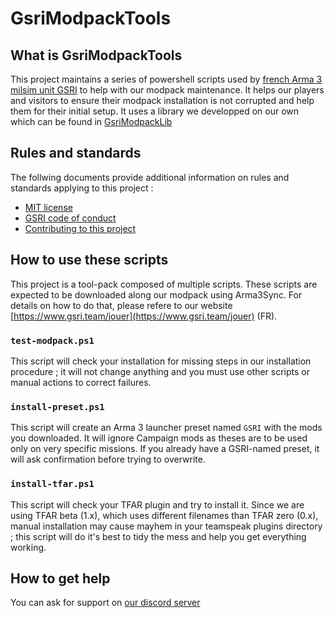 # GsriModpackTools

## What is GsriModpackTools

This project maintains a series of powershell scripts used by [french Arma 3 milsim unit GSRI](https://www.gsri.team) to help with our modpack maintenance. It helps our players and visitors to ensure their modpack installation is not corrupted and help them for their initial setup. It uses a library we developped on our own which can be found in [GsriModpackLib](https://github.com/team-gsri/GsriModpackLib)

## Rules and standards

The follwing documents provide additional information on rules and standards applying to this project :

*   [MIT license](../LICENSE)
*   [GSRI code of conduct](https://github.com/team-gsri/CodeOfConduct/blob/master/.github/CODE_OF_CONDUCT.md)
*   [Contributing to this project](./CONTRIBUTING.md)

## How to use these scripts

This project is a tool-pack composed of multiple scripts. These scripts are expected to be downloaded along our modpack using Arma3Sync. For details on how to do that, please refere to our website [https://www.gsri.team/jouer](https://www.gsri.team/jouer) (FR).

### `test-modpack.ps1`

This script will check your installation for missing steps in our installation procedure ; it will not change anything and you must use other scripts or manual actions to correct failures.

### `install-preset.ps1`

This script will create an Arma 3 launcher preset named `GSRI` with the mods you downloaded. It will ignore Campaign mods as theses are to be used only on very specific missions. If you already have a GSRI-named preset, it will ask confirmation before trying to overwrite.

### `install-tfar.ps1`

This script will check your TFAR plugin and try to install it. Since we are using TFAR beta (1.x), which uses different filenames than TFAR zero (0.x), manual installation may cause mayhem in your teamspeak plugins directory ; this script will do it's best to tidy the mess and help you get everything working.

## How to get help

You can ask for support on [our discord server](https://discord.gg/bhMn4jd)
